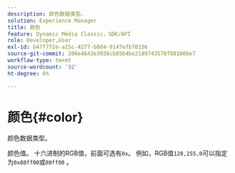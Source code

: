 ```yaml
---
description: 颜色数据类型。
solution: Experience Manager
title: 颜色
feature: Dynamic Media Classic，SDK/API
role: Developer,User
exl-id: b47f772e-a15c-4277-b0d4-9147efb70156
source-git-commit: 206e4643e3926cb85b4be2189743578f88180be7
workflow-type: tm+mt
source-wordcount: '32'
ht-degree: 6%

---
```


# 颜色{#color}

颜色数据类型。

颜色值。 十六进制的RGB值，前面可选有`0x`。 例如，RGB值`128,255,0`可以指定为`0x80ff00`或`80ff00` 。
